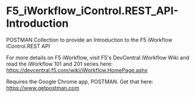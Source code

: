 # F5_iWorkflow_iControl.REST_API-Introduction
POSTMAN Collection to provide an Introduction to the F5 iWorkflow iControl.REST API

For more details on F5 iWorkflow, visit F5's DevCentral iWorkflow Wiki and read the iWorkflow 101 and 201 series here: https://devcentral.f5.com/wiki/iWorkflow.HomePage.ashx

Requires the Google Chrome app, POSTMAN. Get that here: https://www.getpostman.com

